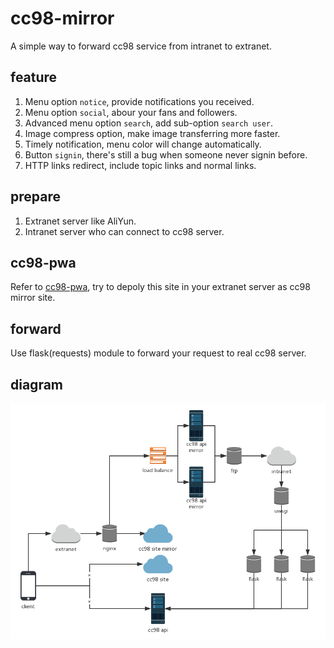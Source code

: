 # cc98-mirror

A simple way to forward cc98 service from intranet to extranet.

## feature

1. Menu option `notice`, provide notifications you received.
2. Menu option `social`, abour your fans and followers.
3. Advanced menu option `search`, add sub-option `search user`.
4. Image compress option, make image transferring more faster.
5. Timely notification, menu color will change automatically.
6. Button `signin`, there's still a bug when someone never signin before.
7. HTTP links redirect, include topic links and normal links.

## prepare

1. Extranet server like AliYun.
2. Intranet server who can connect to cc98 server.

## cc98-pwa

Refer to [cc98-pwa](https://github.com/ZJU-CC98/CC98-PWA), try to depoly this site in your extranet server as cc98 mirror site.

## forward

Use flask(requests) module to forward your request to real cc98 server.

## diagram

![](diagram.jpg)
